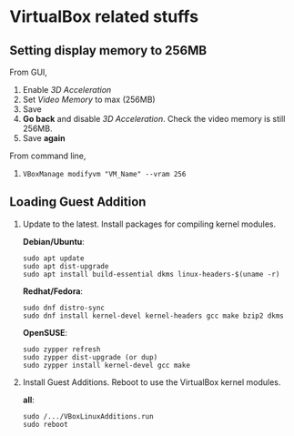 # VirtualBox related stuffs

## Setting display memory to 256MB

From GUI,
  1. Enable *3D Acceleration*
  2. Set *Video Memory* to max (256MB)
  3. Save
  4. **Go back** and disable *3D Acceleration*.  Check the video memory is still 256MB.
  5. Save **again**

From command line,
  1. `VBoxManage modifyvm "VM_Name" --vram 256`


## Loading Guest Addition

1. Update to the latest.  Install packages for compiling kernel modules.

    **Debian/Ubuntu**:
    ```
    sudo apt update
    sudo apt dist-upgrade
    sudo apt install build-essential dkms linux-headers-$(uname -r)
    ```

    **Redhat/Fedora**:
    ```
    sudo dnf distro-sync
    sudo dnf install kernel-devel kernel-headers gcc make bzip2 dkms
    ```

    **OpenSUSE**:
    ```
    sudo zypper refresh
    sudo zypper dist-upgrade (or dup)
    sudo zypper install kernel-devel gcc make
    ```

2. Install Guest Additions.  Reboot to use the VirtualBox kernel modules.

   **all**:
   ```
   sudo /.../VBoxLinuxAdditions.run
   sudo reboot
   ```

